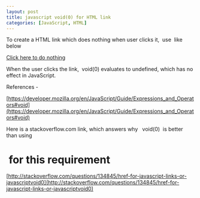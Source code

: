 ```yaml
---
layout: post
title: javascript void(0) for HTML link
categories: [JavaScript, HTML]
---
```


To create a HTML link which does nothing when user clicks it,  use  like below


<A HREF="javascript:void(0)">Click here to do nothing</A>

When the user clicks the link, 
void(0) evaluates to undefined, which has no effect in JavaScript.

References -


[https://developer.mozilla.org/en/JavaScript/Guide/Expressions_and_Operators#void](https://developer.mozilla.org/en/JavaScript/Guide/Expressions_and_Operators#void)

Here is a stackoverflow.com link, which answers why  
void(0)  is better than using 
#  for this requirement


[http://stackoverflow.com/questions/134845/href-for-javascript-links-or-javascriptvoid0](http://stackoverflow.com/questions/134845/href-for-javascript-links-or-javascriptvoid0)